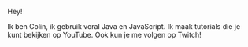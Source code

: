 Hey!

Ik ben Colin, ik gebruik voral Java en JavaScript. Ik maak tutorials die je kunt bekijken op YouTube. Ook kun je me volgen op Twitch!
